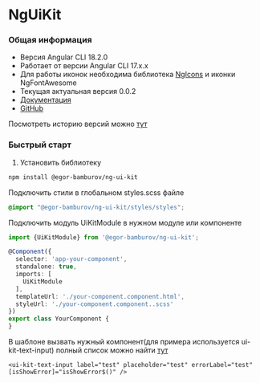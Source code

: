 # NgUiKit

### Общая информация
- Версия Angular CLI 18.2.0
- Работает от версии Angular CLI 17.x.x
- Для работы иконок необходима библиотека [NgIcons](https://github.com/ng-icons/ng-icons) и иконки NgFontAwesome
- Текущая актуальная версия 0.0.2
- [Документация](https://github.com/EgorBamburov/angular-ui-kit)
- [GitHub](https://github.com/EgorBamburov/angular-ui-kit)

Посмотреть историю версий можно [тут]([changes/main.md](https://github.com/EgorBamburov/angular-ui-kit/blob/master/projects/ng-ui-kit/changes/main.md))
### Быстрый старт 
1. Установить библиотеку
```bash
npm install @egor-bamburov/ng-ui-kit
```
Подключить стили в глобальном styles.scss файле
```scss
@import "@egor-bamburov/ng-ui-kit/styles/styles";
```
Подключить модуль UiKitModule в нужном модуле или компоненте
```ts
import {UiKitModule} from '@egor-bamburov/ng-ui-kit';

@Component({
  selector: 'app-your-component',
  standalone: true,
  imports: [
    UiKitModule
  ],
  templateUrl: './your-component.component.html',
  styleUrl: './your-component.component..scss'
})
export class YourComponent {
}
```
В шаблоне вызвать нужный компонент(для примера используется ui-kit-text-input) полный список можно найти [тут](https://github.com/EgorBamburov/angular-ui-kit)
```angular2html
<ui-kit-text-input label="test" placeholder="test" errorLabel="test" [isShowError]="isShowError$()" />
```
